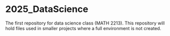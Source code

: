 # 2025_DataScience
The first repository for data science class (MATH 2213). This repository will hold files used in smaller projects where a full environment is not created.
